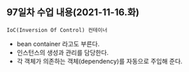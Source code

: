 ## 97일차 수업 내용(2021-11-16.화)

` IoC(Inversion Of Control) 컨테이너 `

- bean container 라고도 부른다.
- 인스턴스의 생성과 관리를 담당한다.
- 각 객체가 의존하는 객체(dependency)를 자동으로 주입해 준다.

